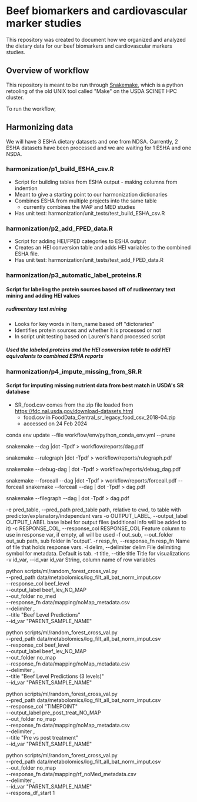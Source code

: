 # Beef biomarkers and cardiovascular marker studies
This repository was created to document how we organized and analyzed the dietary data for our beef biomarkers and cardiovascular markers studies.

## Overview of workflow
This repository is meant to be run through [Snakemake](https://snakemake.readthedocs.io/en/stable/index.html "Snakemake"), which is a python retooling of the old UNIX tool called "Make" on the USDA SCINET HPC cluster.

To run the workflow,




## Harmonizing data
We will have 3 ESHA dietary datasets and one from NDSA. Currently, 2 ESHA datasets have been processed and we are waiting for 1 ESHA and one NSDA.
### harmonization/p1_build_ESHA_csv.R
- Script for building tables from ESHA output - making columns from indention
- Meant to give a starting point to our harmonization dictionaries
- Combines ESHA from multiple projects into the same table
    - currently combines the MAP and MED studies
- Has unit test: harmonization/unit_tests/test_build_ESHA_csv.R
### harmonization/p2_add_FPED_data.R
- Script for adding HEI/FPED categories to ESHA output
- Creates an HEI conversion table and adds HEI variables to the combined ESHA file.
- Has unit test: harmonization/unit_tests/test_add_FPED_data.R
### harmonization/p3_automatic_label_proteins.R
#### Script for labeling the protein sources based off of rudimentary text mining and adding HEI values
##### rudimentary text mining
- Looks for key words in Item_name based off "dictoraries"
- Identifies protein sources and whether it is processed or not
- In script unit testing based on Lauren's hand processed script
##### Used the labeled proteins and the HEI conversion table to add HEI equivalants to combined ESHA reports
### harmonization/p4_impute_missing_from_SR.R
#### Script for imputing missing nutrient data from best match in USDA's SR database
- SR_food.csv comes from the zip file loaded from https://fdc.nal.usda.gov/download-datasets.html
  - food.csv in FoodData_Central_sr_legacy_food_csv_2018-04.zip
  - accessed on 24 Feb 2024


conda env update --file workflow/env/python_conda_env.yml --prune

snakemake --dag |dot -Tpdf > workflow/reports/dag.pdf

snakemake --rulegraph |dot -Tpdf > workflow/reports/rulegraph.pdf

snakemake --debug-dag | dot -Tpdf > workflow/reports/debug_dag.pdf

snakemake --forceall --dag |dot -Tpdf > workflow/reports/forceall.pdf
--forceall 
 snakemake --forceall --dag | dot -Tpdf > dag.pdf

snakemake --filegraph --dag | dot -Tpdf > dag.pdf

  -e pred_table, --pred_path pred_table
                        path, relative to cwd, to table with predictor/explanatory/independant vars
  -o OUTPUT_LABEL, --output_label OUTPUT_LABEL
                        base label for output files (additional info will be added to it)
  -c RESPONSE_COL, --response_col RESPONSE_COL
                        Feature column to use in response var, if empty, all will be used
  -f out_sub, --out_folder out_sub
                        path, sub folder in 'output'.
  -r resp_fn, --response_fn resp_fn
                        Name of file that holds response vars.
  -l delim, --delimiter delim
                        File delimiting symbol for metadata. Default is tab.
  -t title, --title title
                        Title for visualizations
  -v id_var, --id_var id_var
                        String, column name of row variables

python scripts/ml/random_forest_cross_val.py\
  --pred_path data/metabolomics/log_filt_all_bat_norm_imput.csv \
  --response_col beef_level \
  --output_label beef_lev_NO_MAP \
  --out_folder no_med \
  --response_fn data/mapping/noMap_metadata.csv \
  --delimiter , \
  --title "Beef Level Predictions" \
  --id_var "PARENT_SAMPLE_NAME"

python scripts/ml/random_forest_cross_val.py\
  --pred_path data/metabolomics/log_filt_all_bat_norm_imput.csv \
  --response_col beef_level \
  --output_label beef_lev_NO_MAP \
  --out_folder no_map \
  --response_fn data/mapping/noMap_metadata.csv \
  --delimiter , \
  --title "Beef Level Predictions (3 levels)" \
  --id_var "PARENT_SAMPLE_NAME"

python scripts/ml/random_forest_cross_val.py\
  --pred_path data/metabolomics/log_filt_all_bat_norm_imput.csv \
  --response_col "TIMEPOINT" \
  --output_label pre_post_treat_NO_MAP \
  --out_folder no_map \
  --response_fn data/mapping/noMap_metadata.csv \
  --delimiter , \
  --title "Pre vs post treatment" \
  --id_var "PARENT_SAMPLE_NAME"


python scripts/ml/random_forest_cross_val.py\
  --pred_path data/metabolomics/log_filt_all_bat_norm_imput.csv \
  --out_folder no_map \
  --response_fn data/mapping/rf_noMed_metadata.csv \
  --delimiter , \
  --id_var "PARENT_SAMPLE_NAME"\
  --respons_df_start 1


